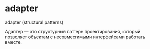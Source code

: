 # adapter
adapter (structural patterns)

Адаптер — это структурный паттерн проектирования, который позволяет объектам с несовместимыми интерфейсами работать вместе.